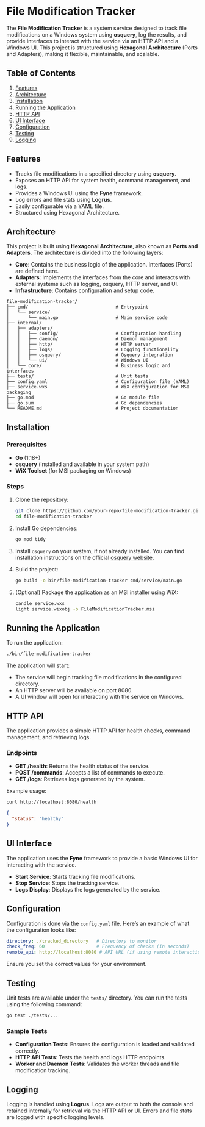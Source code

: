 # File Modification Tracker

The **File Modification Tracker** is a system service designed to track file modifications on a Windows system using **osquery**, log the results, and provide interfaces to interact with the service via an HTTP API and a Windows UI. This project is structured using **Hexagonal Architecture** (Ports and Adapters), making it flexible, maintainable, and scalable.

## Table of Contents

1. [Features](#features)
2. [Architecture](#architecture)
3. [Installation](#installation)
4. [Running the Application](#running-the-application)
5. [HTTP API](#http-api)
6. [UI Interface](#ui-interface)
7. [Configuration](#configuration)
8. [Testing](#testing)
9. [Logging](#logging)

## Features

- Tracks file modifications in a specified directory using **osquery**.
- Exposes an HTTP API for system health, command management, and logs.
- Provides a Windows UI using the **Fyne** framework.
- Log errors and file stats using **Logrus**.
- Easily configurable via a YAML file.
- Structured using Hexagonal Architecture.

## Architecture

This project is built using **Hexagonal Architecture**, also known as **Ports and Adapters**. The architecture is divided into the following layers:

- **Core**: Contains the business logic of the application. Interfaces (Ports) are defined here.
- **Adapters**: Implements the interfaces from the core and interacts with external systems such as logging, osquery, HTTP server, and UI.
- **Infrastructure**: Contains configuration and setup code.
  
```
file-modification-tracker/
├── cmd/                                # Entrypoint
│   └── service/
│       └── main.go                     # Main service code
├── internal/
│   ├── adapters/
│   │   ├── config/                     # Configuration handling
│   │   ├── daemon/                     # Daemon management
│   │   ├── http/                       # HTTP server
│   │   ├── logs/                       # Logging functionality
│   │   ├── osquery/                    # Osquery integration
│   │   └── ui/                         # Windows UI
│   └── core/                           # Business logic and interfaces
├── tests/                              # Unit tests
├── config.yaml                         # Configuration file (YAML)
├── service.wxs                         # WiX configuration for MSI packaging
├── go.mod                              # Go module file
├── go.sum                              # Go dependencies
└── README.md                           # Project documentation
```

## Installation

### Prerequisites

- **Go** (1.18+)
- **osquery** (installed and available in your system path)
- **WiX Toolset** (for MSI packaging on Windows)

### Steps

1. Clone the repository:

    ```bash
    git clone https://github.com/your-repo/file-modification-tracker.git
    cd file-modification-tracker
    ```

2. Install Go dependencies:

    ```bash
    go mod tidy
    ```

3. Install `osquery` on your system, if not already installed. You can find installation instructions on the official [osquery website](https://osquery.io/).

4. Build the project:

    ```bash
    go build -o bin/file-modification-tracker cmd/service/main.go
    ```

5. (Optional) Package the application as an MSI installer using WiX:

    ```bash
    candle service.wxs
    light service.wixobj -o FileModificationTracker.msi
    ```

## Running the Application

To run the application:

```bash
./bin/file-modification-tracker
```

The application will start:
- The service will begin tracking file modifications in the configured directory.
- An HTTP server will be available on port 8080.
- A UI window will open for interacting with the service on Windows.

## HTTP API

The application provides a simple HTTP API for health checks, command management, and retrieving logs.

### Endpoints

- **GET /health**: Returns the health status of the service.
- **POST /commands**: Accepts a list of commands to execute.
- **GET /logs**: Retrieves logs generated by the system.

Example usage:

```bash
curl http://localhost:8080/health
```

```json
{
  "status": "healthy"
}
```

## UI Interface

The application uses the **Fyne** framework to provide a basic Windows UI for interacting with the service.

- **Start Service**: Starts tracking file modifications.
- **Stop Service**: Stops the tracking service.
- **Logs Display**: Displays the logs generated by the service.

## Configuration

Configuration is done via the `config.yaml` file. Here’s an example of what the configuration looks like:

```yaml
directory: ./tracked_directory   # Directory to monitor
check_freq: 60                   # Frequency of checks (in seconds)
remote_api: http://localhost:8080 # API URL (if using remote interaction)
```

Ensure you set the correct values for your environment.

## Testing

Unit tests are available under the `tests/` directory. You can run the tests using the following command:

```bash
go test ./tests/...
```

### Sample Tests

- **Configuration Tests**: Ensures the configuration is loaded and validated correctly.
- **HTTP API Tests**: Tests the health and logs HTTP endpoints.
- **Worker and Daemon Tests**: Validates the worker threads and file modification tracking.

## Logging

Logging is handled using **Logrus**. Logs are output to both the console and retained internally for retrieval via the HTTP API or UI. Errors and file stats are logged with specific logging levels.
